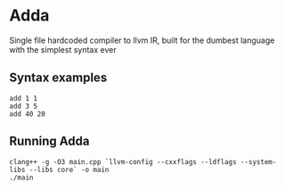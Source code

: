 # Adda

Single file hardcoded compiler to llvm IR, built for the dumbest language with the simplest syntax ever
## Syntax examples
```
add 1 1
add 3 5
add 40 20
```
## Running Adda
```
clang++ -g -O3 main.cpp `llvm-config --cxxflags --ldflags --system-libs --libs core` -o main
./main
```
